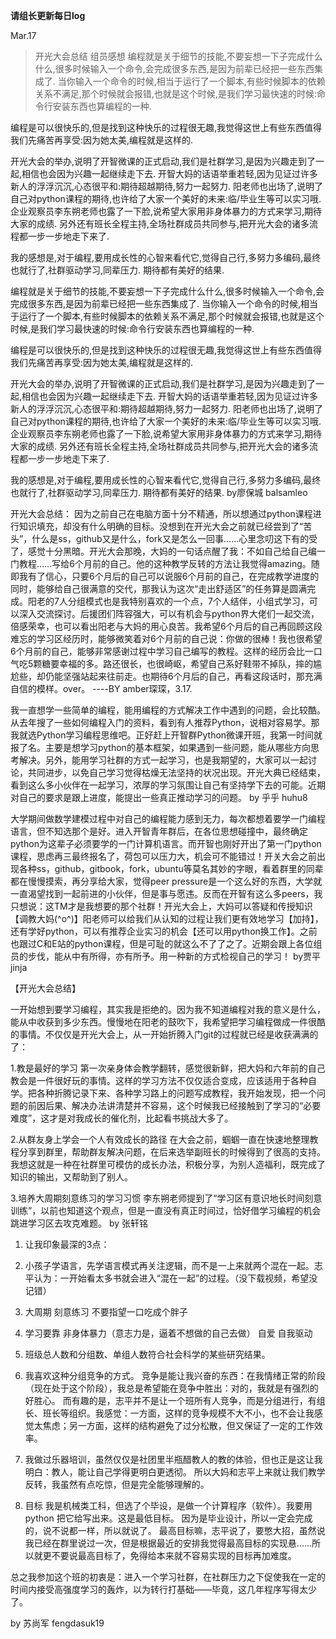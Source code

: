 **请组长更新每日log**

Mar.17
>开光大会总结 组员感想
编程就是关于细节的技能,不要妄想一下子完成什么什么,很多时候输入一个命令,会完成很多东西,是因为前辈已经把一些东西集成了.
当你输入一个命令的时候,相当于运行了一个脚本,有些时候脚本的依赖关系不满足,那个时候就会报错,也就是这个时候,是我们学习最快速的时候:命令行安装东西也算编程的一种.

编程是可以很快乐的,但是找到这种快乐的过程很无趣,我觉得这世上有些东西值得我们先痛苦再享受:因为她太美,编程就是这样的.

开光大会的举办,说明了开智微课的正式启动,我们是社群学习,是因为兴趣走到了一起,相信也会因为兴趣一起继续走下去.
开智大妈的话语举重若轻,因为见证过许多新人的浮浮沉沉,心态很平和:期待超越期待,努力一起努力.
阳老师也出场了,说明了自己对python课程的期待,也许给了大家一个美好的未来:临/毕业生等可以实习哦.
企业观察员李东朔老师也露了一下脸,说希望大家用非身体暴力的方式来学习,期待大家的成绩.
另外还有班长全程主持,全场社群成员共同参与,把开光大会的诸多流程都一步一步地走下来了.

我的感想是,对于编程,要用成长性的心智来看代它,觉得自己行,多努力多编码,最终也就行了,社群驱动学习,同辈压力.
期待都有美好的结果.






编程就是关于细节的技能,不要妄想一下子完成什么什么,很多时候输入一个命令,会完成很多东西,是因为前辈已经把一些东西集成了.
当你输入一个命令的时候,相当于运行了一个脚本,有些时候脚本的依赖关系不满足,那个时候就会报错,也就是这个时候,是我们学习最快速的时候:命令行安装东西也算编程的一种.

编程是可以很快乐的,但是找到这种快乐的过程很无趣,我觉得这世上有些东西值得我们先痛苦再享受:因为她太美,编程就是这样的.

开光大会的举办,说明了开智微课的正式启动,我们是社群学习,是因为兴趣走到了一起,相信也会因为兴趣一起继续走下去.
开智大妈的话语举重若轻,因为见证过许多新人的浮浮沉沉,心态很平和:期待超越期待,努力一起努力.
阳老师也出场了,说明了自己对python课程的期待,也许给了大家一个美好的未来:临/毕业生等可以实习哦.
企业观察员李东朔老师也露了一下脸,说希望大家用非身体暴力的方式来学习,期待大家的成绩.
另外还有班长全程主持,全场社群成员共同参与,把开光大会的诸多流程都一步一步地走下来了.

我的感想是,对于编程,要用成长性的心智来看代它,觉得自己行,多努力多编码,最终也就行了,社群驱动学习,同辈压力.
期待都有美好的结果.     by廖保城  balsamleo


开光大会总结：
因为之前自己在电脑方面十分不精通，所以想通过python课程进行知识填充，却没有什么明确的目标。没想到在开光大会之前就已经尝到了“苦头”，什么是ss，github又是什么，fork又是怎么一回事……心里念叨这下有的受了，感觉十分黑暗。开光大会那晚，大妈的一句话点醒了我：不如自己给自己编一门教程……写给6个月前的自己。他的这种教学反转的方法让我觉得amazing。随即我有了信心，只要6个月后的自己可以说服6个月前的自己，在完成教学进度的同时，能够给自己很满意的交代，那我认为这次“走出舒适区”的任务算是圆满完成。阳老的7人分组模式也是我特别喜欢的一个点，7个人结伴，小组式学习，可以深入交流探讨。后援团们阵容强大，可以有机会与python界大佬们一起交流，倍感荣幸，也可以看出阳老与大妈的用心良苦。我希望6个月后的自己再回顾这段难忘的学习区经历时，能够微笑着对6个月前的自己说：你做的很棒！我也很希望6个月前的自己，能够非常感谢过程中学习自己编写的教程。这样的经历会比一口气吃5颗糖要幸福的多。路还很长，也很崎岖，希望自己系好鞋带不掉队，摔的尴尬些，却仍能坚强站起来往前走。也期待6个月后的自己，再看这段话时，那充满自信的模样。over。
----BY amber琛琛，3.17.

我一直想学一些简单的编程，能用编程的方式解决工作中遇到的问题，会比较酷。从去年搜了一些如何编程入门的资料，看到有人推荐Python，说相对容易学。那我就选Python学习编程思维吧。正好赶上开智群Python微课开班，我第一时间就报了名。主要是想学习python的基本框架，如果遇到一些问题，能从哪些方向思考解决。另外，能用学习社群的方式一起学习，也是我期望的，大家可以一起讨论，共同进步，以免自己学习觉得枯燥无法坚持的状况出现。开光大典已经结束，看到这么多小伙伴在一起学习，浓厚的学习氛围让自己有坚持学下去的可能。近期对自己的要求是跟上进度，能提出一些真正推动学习的问题。     by 乎乎  huhu8



大学期间做数学建模过程中对自己的编程能力感到无力，每次都想着要学一门编程语言，但不知选那个是好。进入开智青年群后，在各位思想碰撞中，最终确定python为这辈子必须要学的一门计算机语言。而开智也刚好开出了第一门python课程，思虑再三最终报名了，荷包可以压力大，机会可不能错过！开关大会之前出现各种ss，github，gitbook，fork，ubuntu等莫名其妙的字眼，看着群里的同辈都在慢慢摸索，再分享给大家，觉得peer pressure是一个这么好的东西，大学就一直渴望找到一起前进的小伙伴，但是事与愿违。反而在开智有这么多peers，我只想说：这TM才是我想要的那个社群！开光大会上，大妈可以答疑和传授知识【调教大妈(^o^)】阳老师可以给我们从认知的过程让我们更有效地学习【加持】，还有学好python，可以有推荐企业实习的机会【还可以用python换工作】。之前也跟过C和E站的python课程，但是可耻的就这么不了了之了。近期会跟上各位组员的步伐，能从中有所得，亦有所予。用一种新的方式检视自己的学习！      by贾平       jinja


【开光大会总结】
 
一开始想到要学习编程，其实我是拒绝的。因为我不知道编程对我的意义是什么，能从中收获到多少东西。慢慢地在阳老的鼓吹下，我希望把学习编程做成一件很酷的事情。不仅仅是开光大会上，从一开始折腾入门git的过程就已经是收获满满的了：
 
1.教是最好的学习
第一次亲身体会教学翻转，感觉很新鲜，把大妈和六年前的自己教会是一件很好玩的事情。这样的学习方法不仅仅适合变成，应该适用于各种自学。把各种折腾记录下来、各种学习路上的问题写成教程，我开始发现，把一个问题的前因后果、解决办法讲清楚并不容易，这个时候我已经接触到了学习的“必要难度”，这才是对我成长的催化剂，比起看书挑战大多了。
 
2.从群友身上学会一个人有效成长的路径
在大会之前，蝈蝈一直在快速地整理教程分享到群里，帮助群友解决问题，在后来选举副班长的时候得到了很高的支持。我想这就是一种在社群里可模仿的成长办法，积极分享，为别人造福利，既完成了知识的输出，又帮助到了别人。
 
3.培养大周期刻意练习的学习习惯
李东朔老师提到了“学习区有意识地长时间刻意训练”，以前也知道这个观点，但是一直没有真正时间过，恰好借学习编程的机会跳进学习区去攻克难题。 
by 张轩铭     


1. 让我印象最深的3点：
 1. 小孩子学语言，先学语言模式再关注逻辑，而不是一上来就两个混在一起。志平认为：一开始看太多书就会进入“混在一起”的过程。（没下载视频，希望没记错）
 2. 大周期 刻意练习 不要指望一口吃成个胖子
 3. 学习要靠 非身体暴力（意志力是，逼着不想做的自己去做） 自爱 自我驱动 
 4. 班级总人数和分组数、单组人数符合社会科学的某些研究结果。


2. 我喜欢这种分组竞争的方式。
竞争是能让我兴奋的东西：在我情绪正常的阶段（现在处于这个阶段），我总是希望能在竞争中胜出：对的，我就是有强烈的好胜心。
而有趣的是，志平并不是让一个班所有人竞争，而是分组进行，有组长、班长等组织。我感觉：一方面，这样的竞争规模不大不小，也不会让我感觉太焦虑；另一方面，这样的结构避免了过分松散，但又保证了一定的工作效率。

3. 我做过乐器培训，虽然仅仅是社团里半瓶醋教人的教的体验，但也正是这让我明白：教人，能让自己学得更明白更透彻。
所以大妈和志平上来就让我们教学反转，我虽然有点吃惊，但是完全能够理解的。

4. 目标
我是机械类工科，但选了个毕设，是做一个计算程序（软件）。我要用 python 把它给写出来。这是最低目标。
因为是毕业设计，所以一定会完成的，说不说都一样，所以就说了。
最高目标嘛，志平说了，要憋大招，虽然说我已经在群里说过一次，但是根据最近的安排我觉得最高目标的实现悬……所以就更不要说最高目标了，免得给本来就不容易实现的目标再加难度。

总之我参加这个班的初衷是：进入一个学习社群，在社群压力之下促使我在一定的时间内接受高强度学习的轰炸，以为转行打基础——毕竟，这几年程序写得太少了。

by  苏尚军         fengdasuk19










